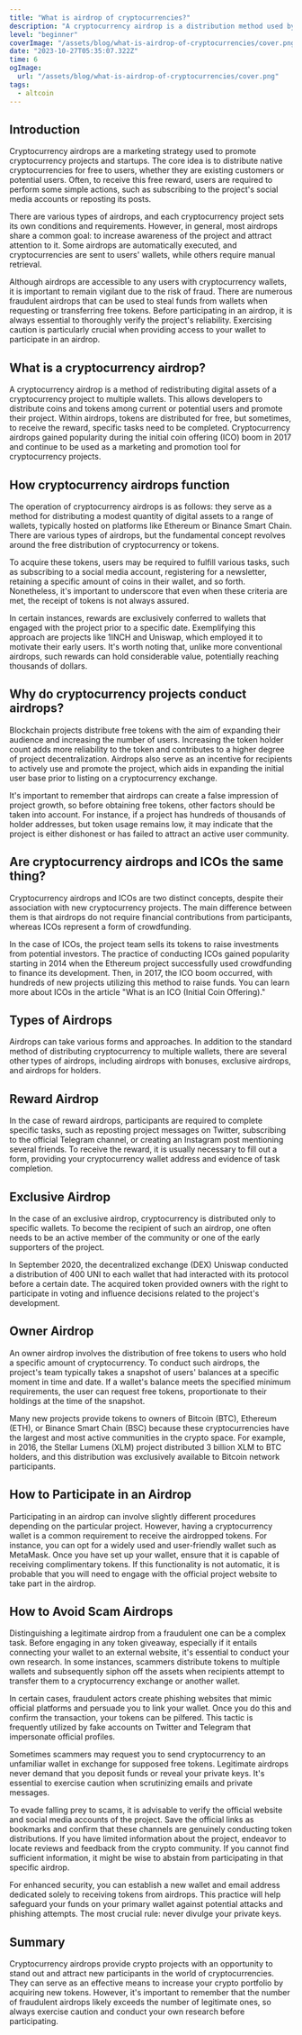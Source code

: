 ```yaml
---
title: "What is airdrop of cryptocurrencies?"
description: "A cryptocurrency airdrop is a distribution method used by crypto projects to give away free tokens or coins to a specific group of cryptocurrency users. These airdrops are often used for promotional purposes, community building, or to reward existing token holders."
level: "beginner"
coverImage: "/assets/blog/what-is-airdrop-of-cryptocurrencies/cover.png"
date: "2023-10-27T05:35:07.322Z"
time: 6
ogImage:
  url: "/assets/blog/what-is-airdrop-of-cryptocurrencies/cover.png"
tags:
  - altcoin
---
```



## Introduction
Cryptocurrency airdrops are a marketing strategy used to promote cryptocurrency projects and startups. The core idea is to distribute native cryptocurrencies for free to users, whether they are existing customers or potential users. Often, to receive this free reward, users are required to perform some simple actions, such as subscribing to the project's social media accounts or reposting its posts.

There are various types of airdrops, and each cryptocurrency project sets its own conditions and requirements. However, in general, most airdrops share a common goal: to increase awareness of the project and attract attention to it. Some airdrops are automatically executed, and cryptocurrencies are sent to users' wallets, while others require manual retrieval.

Although airdrops are accessible to any users with cryptocurrency wallets, it is important to remain vigilant due to the risk of fraud. There are numerous fraudulent airdrops that can be used to steal funds from wallets when requesting or transferring free tokens. Before participating in an airdrop, it is always essential to thoroughly verify the project's reliability. Exercising caution is particularly crucial when providing access to your wallet to participate in an airdrop.

## What is a cryptocurrency airdrop?
A cryptocurrency airdrop is a method of redistributing digital assets of a cryptocurrency project to multiple wallets. This allows developers to distribute coins and tokens among current or potential users and promote their project. Within airdrops, tokens are distributed for free, but sometimes, to receive the reward, specific tasks need to be completed. Cryptocurrency airdrops gained popularity during the initial coin offering (ICO) boom in 2017 and continue to be used as a marketing and promotion tool for cryptocurrency projects.

## How cryptocurrency airdrops function
The operation of cryptocurrency airdrops is as follows: they serve as a method for distributing a modest quantity of digital assets to a range of wallets, typically hosted on platforms like Ethereum or Binance Smart Chain. There are various types of airdrops, but the fundamental concept revolves around the free distribution of cryptocurrency or tokens.

To acquire these tokens, users may be required to fulfill various tasks, such as subscribing to a social media account, registering for a newsletter, retaining a specific amount of coins in their wallet, and so forth. Nonetheless, it's important to underscore that even when these criteria are met, the receipt of tokens is not always assured.

In certain instances, rewards are exclusively conferred to wallets that engaged with the project prior to a specific date. Exemplifying this approach are projects like 1INCH and Uniswap, which employed it to motivate their early users. It's worth noting that, unlike more conventional airdrops, such rewards can hold considerable value, potentially reaching thousands of dollars.

## Why do cryptocurrency projects conduct airdrops?
Blockchain projects distribute free tokens with the aim of expanding their audience and increasing the number of users. Increasing the token holder count adds more reliability to the token and contributes to a higher degree of project decentralization. Airdrops also serve as an incentive for recipients to actively use and promote the project, which aids in expanding the initial user base prior to listing on a cryptocurrency exchange.

It's important to remember that airdrops can create a false impression of project growth, so before obtaining free tokens, other factors should be taken into account. For instance, if a project has hundreds of thousands of holder addresses, but token usage remains low, it may indicate that the project is either dishonest or has failed to attract an active user community.

## Are cryptocurrency airdrops and ICOs the same thing?
Cryptocurrency airdrops and ICOs are two distinct concepts, despite their association with new cryptocurrency projects. The main difference between them is that airdrops do not require financial contributions from participants, whereas ICOs represent a form of crowdfunding.

In the case of ICOs, the project team sells its tokens to raise investments from potential investors. The practice of conducting ICOs gained popularity starting in 2014 when the Ethereum project successfully used crowdfunding to finance its development. Then, in 2017, the ICO boom occurred, with hundreds of new projects utilizing this method to raise funds. You can learn more about ICOs in the article "What is an ICO (Initial Coin Offering)."

## Types of Airdrops
Airdrops can take various forms and approaches. In addition to the standard method of distributing cryptocurrency to multiple wallets, there are several other types of airdrops, including airdrops with bonuses, exclusive airdrops, and airdrops for holders.

## Reward Airdrop
In the case of reward airdrops, participants are required to complete specific tasks, such as reposting project messages on Twitter, subscribing to the official Telegram channel, or creating an Instagram post mentioning several friends. To receive the reward, it is usually necessary to fill out a form, providing your cryptocurrency wallet address and evidence of task completion.

## Exclusive Airdrop
In the case of an exclusive airdrop, cryptocurrency is distributed only to specific wallets. To become the recipient of such an airdrop, one often needs to be an active member of the community or one of the early supporters of the project.

In September 2020, the decentralized exchange (DEX) Uniswap conducted a distribution of 400 UNI to each wallet that had interacted with its protocol before a certain date. The acquired token provided owners with the right to participate in voting and influence decisions related to the project's development.

## Owner Airdrop
An owner airdrop involves the distribution of free tokens to users who hold a specific amount of cryptocurrency. To conduct such airdrops, the project's team typically takes a snapshot of users' balances at a specific moment in time and date. If a wallet's balance meets the specified minimum requirements, the user can request free tokens, proportionate to their holdings at the time of the snapshot.

Many new projects provide tokens to owners of Bitcoin (BTC), Ethereum (ETH), or Binance Smart Chain (BSC) because these cryptocurrencies have the largest and most active communities in the crypto space. For example, in 2016, the Stellar Lumens (XLM) project distributed 3 billion XLM to BTC holders, and this distribution was exclusively available to Bitcoin network participants.

## How to Participate in an Airdrop
Participating in an airdrop can involve slightly different procedures depending on the particular project. However, having a cryptocurrency wallet is a common requirement to receive the airdropped tokens. For instance, you can opt for a widely used and user-friendly wallet such as MetaMask. Once you have set up your wallet, ensure that it is capable of receiving complimentary tokens. If this functionality is not automatic, it is probable that you will need to engage with the official project website to take part in the airdrop.

## How to Avoid Scam Airdrops

Distinguishing a legitimate airdrop from a fraudulent one can be a complex task. Before engaging in any token giveaway, especially if it entails connecting your wallet to an external website, it's essential to conduct your own research. In some instances, scammers distribute tokens to multiple wallets and subsequently siphon off the assets when recipients attempt to transfer them to a cryptocurrency exchange or another wallet.

In certain cases, fraudulent actors create phishing websites that mimic official platforms and persuade you to link your wallet. Once you do this and confirm the transaction, your tokens can be pilfered. This tactic is frequently utilized by fake accounts on Twitter and Telegram that impersonate official profiles.

Sometimes scammers may request you to send cryptocurrency to an unfamiliar wallet in exchange for supposed free tokens. Legitimate airdrops never demand that you deposit funds or reveal your private keys. It's essential to exercise caution when scrutinizing emails and private messages.

To evade falling prey to scams, it is advisable to verify the official website and social media accounts of the project. Save the official links as bookmarks and confirm that these channels are genuinely conducting token distributions. If you have limited information about the project, endeavor to locate reviews and feedback from the crypto community. If you cannot find sufficient information, it might be wise to abstain from participating in that specific airdrop.

For enhanced security, you can establish a new wallet and email address dedicated solely to receiving tokens from airdrops. This practice will help safeguard your funds on your primary wallet against potential attacks and phishing attempts. The most crucial rule: never divulge your private keys.

## Summary

Cryptocurrency airdrops provide crypto projects with an opportunity to stand out and attract new participants in the world of cryptocurrencies. They can serve as an effective means to increase your crypto portfolio by acquiring new tokens. However, it's important to remember that the number of fraudulent airdrops likely exceeds the number of legitimate ones, so always exercise caution and conduct your own research before participating.
